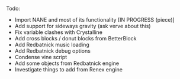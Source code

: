 Todo:

- Import NANE and most of its functionality [IN PROGRESS (piece)]
- Add support for sideways gravity (ask verve about this)
- Fix variable clashes with Crystalline 
- Add cross blocks / donut blocks from BetterBlock
- Add Redbatnick music loading
- Add Redbatnick debug options
- Condense vine script
- Add some objects from Redbatnick engine
- Investigate things to add from Renex engine
